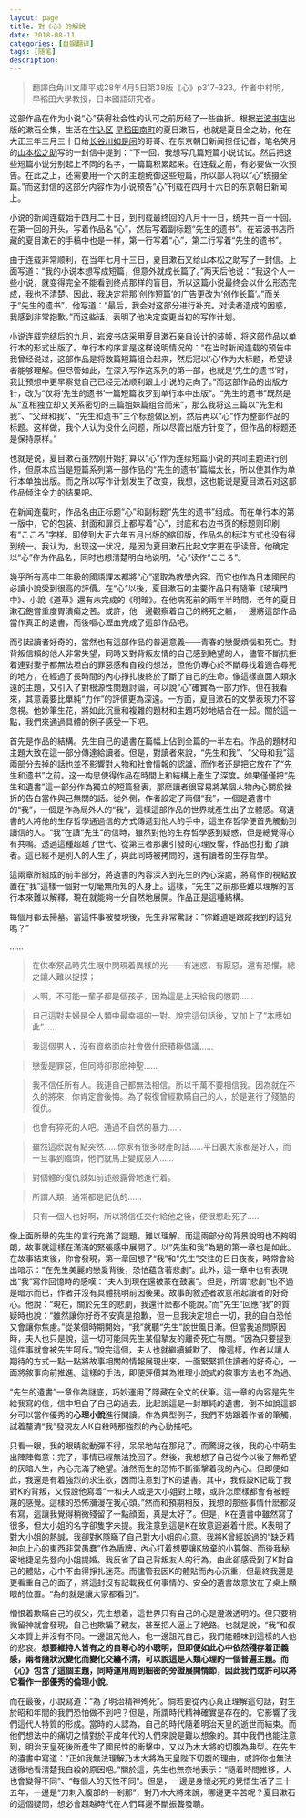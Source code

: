 ```yaml
---
layout: page
title: 對《心》的解說
date: 2018-08-11
categories: [自娱翻译]
tags: [随笔]
description: 
---
```


>翻譯自角川文庫平成28年4月5日第38版《心》p317-323。作者中村明，早稻田大學教授，日本國語研究者。



这部作品在作为小说“心”获得社会性的认可之前历经了一些曲折。根据[岩波书店](https://zh.wikipedia.org/wiki/%E5%B2%A9%E6%B3%A2%E6%9B%B8%E5%BA%97)出版的漱石全集，生活在[牛込区](https://ja.wikipedia.org/wiki/%E7%89%9B%E8%BE%BC%E5%8C%BA) [早稻田南町](https://zh.wikipedia.org/zh/%E6%97%A9%E7%A8%BB%E7%94%B0%E5%8D%97%E7%94%BA)的夏目漱石，也就是夏目金之助，他在大正三年三月三十日给[长谷川如是闲](https://ja.wikipedia.org/wiki/%E9%95%B7%E8%B0%B7%E5%B7%9D%E5%A6%82%E6%98%AF%E9%96%91)的哥哥、在东京朝日新闻担任记者，笔名笑月的[山本松之助](https://kotobank.jp/word/%E5%B1%B1%E6%9C%AC%E6%9D%BE%E4%B9%8B%E5%8A%A9-1118652)写的一封信中提到：“下一回，我想写几篇短篇小说试试。然后把这些短篇小说分别起上不同的名字，一篇篇积累起来。在连载之前，有必要做一次预告。在此之上，还需要用一个大的主题统御这些短篇，所以鄙人将以“心”统摄全篇。”而这封信的这部分内容作为小说预告“心”刊载在四月十六日的东京朝日新闻上。

小说的新闻连载始于四月二十日，到刊载最终回的八月十一日，统共一百一十回。在第一回的开头，写着作品名“心”，然后写着副标题“先生的遗书”。在岩波书店所藏的夏目漱石的手稿中也是一样，第一行写着“心”，第二行写着“先生的遗书”。


由于连载非常顺利，在当年七月十三日，夏目漱石又给山本松之助写了一封信。上面写道：“我的小说本想写成短篇，但意外就成长篇了。”两天后他说：“我这个人一些小说，就变得完全不能看到终点那样的盲目，所以这篇小说最终会以什么形态完成，我也不清楚。因此，我决定将那‘创作短篇’的广告更改为‘创作长篇’。”而关于“先生的遗书”，他写道：“最后，我会对这部分进行补充。对读者造成的困惑，我感到非常抱歉。”而这些话，表明了他决定变更当初的写作计划。


小说连载完结后的九月，岩波书店采用夏目漱石亲自设计的装帧，将这部作品以单行本的形式出版了。单行本的序言是这样说明情况的：“在当时新闻连载的预告中我曾经说过，这部作品是将数篇短篇组合起来，然后冠以‘心’作为大标题，希望读者能够理解。但尽管如此，在深入写作这系列的第一部，也就是‘先生的遗书’时，我比预想中更早察觉自己已经无法顺利跟上小说的走向了。”而这部作品的出版方针，改为“仅将‘先生的遗书’一篇短篇收罗到单行本中出版”。“先生的遗书”既然是从“互相独立却又关系密切的三篇姐妹篇组合而来”，那么我将这三篇以“先生和我”、“父母和我”、“先生和遗书”三个标题做区别，然后再以“心”作为整部作品的标题。这样做，我个人认为没什么问题，所以尽管出版方针变了，但作品的标题还是保持原样。”

也就是说，夏目漱石虽然刚开始打算以“心”作为连续短篇小说的共同主题进行创作，但原本应当是短篇系列第一部作品的“先生的遗书”篇幅太长，所以使其作为单行本单独出版。而之所以写作计划发生了改变，我想，这也能说是夏目漱石对这部作品倾注全力的结果吧。

在新闻连载时，作品名由正标题“心”和副标题“先生的遗书”组成。而在单行本的第一版中，它的包装、封面和扉页上都写着“心”，封底和右边书页的标题则印刷有“こころ”字样。即使到大正六年五月出版的缩印版，作品名的标注方式也没有得到统一。我认为，出现这一状况，是因为夏目漱石比起文字更在乎读音。他确定以“心”作为作品名，同时也想清楚明白地说明，“心”读作“こころ”。


幾乎所有高中二年級的國語課本都將“心”選取為教學內容。而它也作為日本國民的必讀小說受到很高的評價。在“心”以後，夏目漱石的主要作品只有隨筆《玻璃門中》、小說《道草》還有未完成的《明暗》。在他病死前的兩年半時間，老年的夏目漱石飽嘗重度胃潰瘍之苦。或許，他一邊觀察着自己的將死之軀，一邊將這部作品當作真正的遺書，而後嘔心瀝血完成了這部作品吧。

而引起讀者好奇的，當然也有這部作品的普遍意義——青春的戀愛煩惱和死亡。對背叛信賴的他人非常失望，同時又對背叛友情的自己感到絶望的人，儘管不斷抗拒着連對妻子都無法坦白的罪惡感和自殺的想法，但他仍專心於不斷尋找着適合尋死的地方，在經過了長時間的內心掙扎後終於了斷了自己的生命。像這樣直面人類永遠的主題，又引入了對根源性問題討論，可以說“心”確實為一部力作。但在我看來，其意義要比單純“力作”的評價更為深遠。一方面，夏目漱石的文學表現力不容忽視。他妙筆生花，將如此沉重和複雜的題材和主題巧妙地結合在一起。關於這一點，我們來通過具體的例子感受一下吧。


首先是作品的結構。先生自己的遺書在篇幅上佔到全篇的一半左右。作品的題材和主題大致在這一部分傳達給讀者。但是，對讀者來說，“先生和我”、“父母和我”這兩部分去掉的話也並不影響對人物和社會情報的認識，而作者还是把它放在了“先生和遗书”之前。这一构思使得作品在時間上和結構上產生了深度。如果僅僅把“先生和遺書”這一部分作為獨立的短篇發表，那麽讀者很容易將某個人物內心關於挫折的告白當作與己無關的話。從外側，作者設定了兩個“我”，一個是遺書中的“我”，一個是作為局外人的“我”，這樣這部作品的世界就產生出了立體感。寫遺書的人將他的生存哲學通過信的方式傳遞到他人的手中，這生存哲學便首先觸動到讀信的人。“我”在讀“先生”的信時，雖然對他的生存哲學感到疑惑，但是總覺得心有共鳴。透過這種超越了世代、從第三者那裏引發的心理反響，作品也打動了讀者。這已經不是別人的人生了，與此同時被拷問的，還有讀者的生存哲學。

這兩章所組成的前半部分，將遺書的內容深入到先生的內心深處，將寫作的視點放置在“我”這樣一個對一切毫無所知的人身上。這樣，“先生”之前那些難以理解的言行本來難以解釋，現在就能夠十分自然地展開。作品正是這種結構。

每個月都去掃墓。當這件事被發現後，先生非常驚訝：“你難道是跟蹤我到的這兒嗎？”

……

>在供奉祭品時先生眼中閃現着異樣的光——有迷惑，有厭惡，還有恐懼，總之讓人難以捉摸；

>人啊，不可能一輩子都是個孩子，因為這是上天給我的懲罰……

>自己這對夫婦是全人類中最幸福的一對。說完這句話後，又加上了“本應如此”……

>我這個男人，沒有資格面向社會做什麽積極倡議……

>戀愛是罪惡，但同時卻那麽神聖……

>我不信任所有人。我連自己都無法相信。所以千萬不要相信我。因為就在不久的將來，你肯定會後悔。為了報復曾經欺瞞自己的人，於是進行了殘酷的復仇。

>也會有猝死的人吧。通過不自然的暴力……

>雖然這麽說有點突然……你家有很多財產的話……平日裏大家都是好人，而一旦事到臨頭，他們就馬上變成惡人……

>對個體的復仇就如前述般露骨地進行着。

>所謂人類，通常都是記仇的……

>只有一個人也好啊，所以將信任交付給他之後，便很想赴死了……


像上面所舉的先生的言行充滿了謎題，難以理解。而這兩部分的背景說明也不夠明朗，故事就這樣在滿滿的緊張感中展開了。以“先生和我”為題的第一章也是如此。在故事結束後，你會發現，第一章回想了“我”和“先生”交往的日日夜夜，時常會給出暗示：“在先生美麗的戀愛背後，恐怕藴含著悲劇”。此外，這一章中也有表現出“我”寫作回憶時的感嘆：“夫人到現在還被蒙在鼓裏”。但是，所謂“悲劇”也不過是暗示而已，作者并沒有具體挑明前因後果。故事的敘述者故意吊起讀者的好奇心。他說：“現在，關於先生的悲劇，我還什麽都不能說。”而“先生”回應“我”的質疑時也說：“雖然讓你好奇不安真是抱歉，但一旦我決定坦白一切，我的自白恐怕又會讓你焦慮。”從某個時期開始，“我”就聽“先生”說世風日漸。但當我追問原因時，夫人也只是說，這一切可能同先生某個摯友的離奇死亡有關。“因為只要提到這件事就會被先生呵斥。”說完這個，夫人也就繼續緘默了。 像這樣，作者以讓人期待的方式一點一點將故事相關的情報展現出來，一面緊緊抓住讀者的好奇心，一面將敘事向前推進。這樣的手法，即便評價其為推理小說式的敘事方法也不為過。


“先生的遺書”一章作為謎底，巧妙運用了隱藏在全文的伏筆。這一章的內容是先生給我寫的信，信中坦白了自己的過去。比起說這是一封單純的遺書，倒不如說這部分可以當作優秀的**心理小說**進行閲讀。作為典型例子，我們不妨跟着作者的筆觸，試着釐清“我”發現友人K自殺時那強烈的內心動搖吧。

只看一眼，我的眼睛就動彈不得，呆呆地站在那兒了。而驚訝之後，我的心中萌生出陣陣悔意：完了，事情已經無法挽回了。然後，我想想了自己從今以後了無希望的灰暗人生，內心充滿了絶望。油然而生的恐怖不斷衝擊着我的內心。但即便如此，我還是有着強烈的求生欲，因而注意到了K的遺書。其中，我假設K記載了我對K的背叛，又假設他寫着“一和夫人或是大小姐對上眼，或許怎麽樣都會有被輕蔑的感覺。這樣的恐怖瀰漫在我心頭。”然而和預期相反，我想的那些事情什麽都沒有寫，這讓我覺得稍微殘留了一點顔面，真是太好了。但是，K在遺書中雖然寫了很多，但大小姐的名字卻隻字未提。我注意到這是K在故意迴避着什麽。K表明了對大小姐的熱誠，我卻對K隱瞞了自己對大小姐的心意。我將K曾經說過的“缺乏精神向上心的東西非常愚蠢”作為盾牌，內心打着想要讓K放棄的小算盤。而後我秘密地捷足先登向小姐提婚。我反省了自己背叛友人的行為，由此卻感受到了K對自己的體貼，心中不由得掙扎迷茫。而儘管我因K的體貼而內心沉重，但最終我還是更看重自己的面子，將這封沒有記載我任何事情的、安全的遺書故意放在了桌上顯眼的位置。“為的就是讓大家都看到”。

憎恨着欺瞞自己的叔父，先生想着，這世界只有自己的心是澄澈透明的。但只要稍微留神就會發現，自己也欺騙了親友，甚至把人逼上了絶路。也就是說，“我”和叔父本質上并沒有不同。一邊詛咒他人，也一邊詛咒自己，我們能體味到這樣的人他的悲哀。**想要維持人皆有之的自尊心的小聰明，但即便如此心中依然殘存着正義感，兩者隨狀況變化而變化交纏不清，可以說這是人類心理的一個普遍主題。**而《心》包含了這個主題，同時運用周到細密的旁證展開情節，因此我們或許可以將它看作一部優秀的**倫理小說**。

而在最後，小說寫道：“為了明治精神殉死”。倘若要從內心真正理解這句話，對生於昭和年間的我們恐怕做不到吧？但是，所謂時代精神確實是存在的。它影響了我們這代人特質的形成。當時的人認為，自己的時代隨着明治天皇的逝世而結束。而他們想法中的痛切之情對於平成年代的人們來說是難以想象的。其中我們也能注意到，明治天皇死後所產生了國民性的衝擊中，又以乃木大將的切腹為典型。在先生的遺書中寫道：“正如我無法理解乃木大將為天皇陛下切腹的理由，或許你也無法透徹地看清楚我自殺的原因吧。”關於這，先生也無奈地表示：“隨着時間推移，人也會變得不同”、“每個人的天性不同”。但是，一邊是身懷必死的覺悟生活了三十五年，一邊是“刀刺入腹部的一剎那”，對乃木大將來說，哪邊更辛苦呢？夏目漱石的這個疑問，想必會超越時代在人們耳邊不斷振聾發聵。
